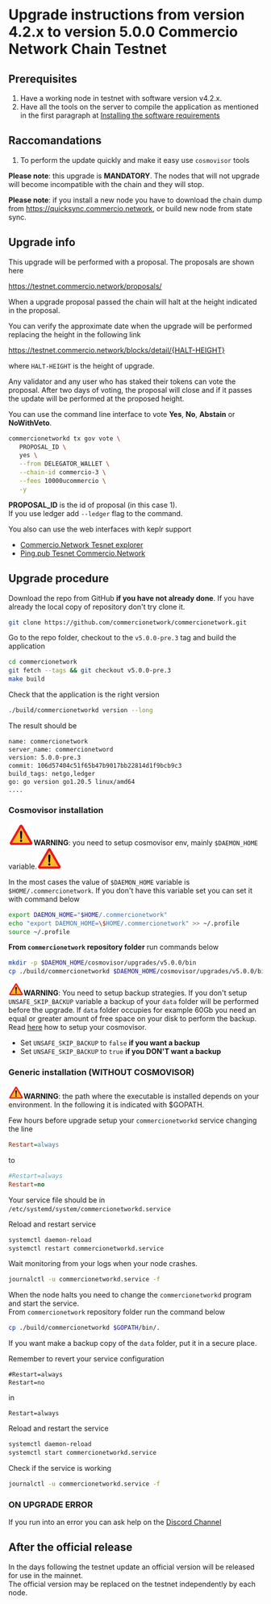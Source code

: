 # Upgrade instructions from version 4.2.x to version 5.0.0 Commercio Network Chain Testnet

## Prerequisites


1. Have a working node in testnet with software version v4.2.x.
2. Have all the tools on the server to compile the application as mentioned in the first paragraph at [Installing the software requirements](https://docs.commercio.network/nodes/full-node-installation.html#_1-installing-the-software-requirements)


## Raccomandations

1. To perform the update quickly and make it easy use `cosmovisor` tools


**Please note**: this upgrade is **MANDATORY**. The nodes that will not upgrade will become incompatible with the chain and they will stop.

**Please note**: if you install a new node you have to download the chain dump from https://quicksync.commercio.network, or build new node from state sync.

## Upgrade info

This upgrade will be performed with a proposal. The proposals are shown here

https://testnet.commercio.network/proposals/

When a upgrade proposal passed the chain will halt at the height indicated in the proposal.

You can verify the approximate date when the upgrade will be performed replacing the height in the following link

https://testnet.commercio.network/blocks/detail/{HALT-HEIGHT}

where `HALT-HEIGHT` is the height of upgrade.

Any validator and any user who has staked their tokens can vote the proposal. After two days of voting, the proposal will close and if it passes the update will be performed at the proposed height.

You can use the command line interface to vote **Yes**, **No**, **Abstain** or **NoWithVeto**.

```bash
commercionetworkd tx gov vote \
   PROPOSAL_ID \
   yes \
   --from DELEGATOR_WALLET \
   --chain-id commercio-3 \
   --fees 10000ucommercio \
   -y
```

**PROPOSAL_ID** is the id of proposal (in this case 1).    
If you use ledger add `--ledger` flag to the command.


You also can use the web interfaces with keplr support

- [Commercio.Network Tesnet explorer](https://testnet.commercio.network/proposals/)
- [Ping.pub Tesnet Commercio.Network](https://testnet.ping.pub/commercio.network/gov)


## Upgrade procedure

Download the repo from GitHub **if you have not already done**. If you have already the local copy of repository don't try clone it.

```bash
git clone https://github.com/commercionetwork/commercionetwork.git
```

Go to the repo folder, checkout to the `v5.0.0-pre.3` tag and build the application

```bash
cd commercionetwork
git fetch --tags && git checkout v5.0.0-pre.3
make build
```

Check that the application is the right version

```bash
./build/commercionetworkd version --long
```

The result should be

```
name: commercionetwork
server_name: commercionetword
version: 5.0.0-pre.3
commit: 106d57404c51f65b47b9017bb22814d1f9bcb9c3
build_tags: netgo,ledger
go: go version go1.20.5 linux/amd64
....
```


### Cosmovisor installation



<img src="../img/attetion.png" width="50">**WARNING**: you need to setup cosmovisor env, mainly `$DAEMON_HOME` variable.<img src="../img/attetion.png" width="50">

In the most cases the value of `$DAEMON_HOME` variable is `$HOME/.commercionetwork`. If you don't have this variable set you can set it with command below

```bash
export DAEMON_HOME="$HOME/.commercionetwork"
echo "export DAEMON_HOME=\$HOME/.commercionetwork" >> ~/.profile
source ~/.profile
```

**From `commercionetwork` repository folder** run commands below


```bash
mkdir -p $DAEMON_HOME/cosmovisor/upgrades/v5.0.0/bin
cp ./build/commercionetworkd $DAEMON_HOME/cosmovisor/upgrades/v5.0.0/bin/.
```

**<img src="../img/attetion.png" width="30">WARNING**: You need to setup backup strategies. If you don't setup `UNSAFE_SKIP_BACKUP` variable a backup of your `data` folder will be performed before the upgrade. If `data` folder occupies for example 60Gb you need an equal or greater amount of free space on your disk to perform the backup. Read [here](./setup_cosmovisor.md) how to setup your cosmovisor.   

- Set `UNSAFE_SKIP_BACKUP` to `false` **if you want a backup**
- Set `UNSAFE_SKIP_BACKUP` to `true` **if you DON'T want a backup**


### Generic installation (**WITHOUT COSMOVISOR**)


**<img src="../img/attetion.png" width="30">WARNING**: the path where the executable is installed depends on your environment. In the following it is indicated with $GOPATH.

Few hours before upgrade setup your `commercionetworkd` service changing the line

```ini
Restart=always
```
to
```ini
#Restart=always
Restart=no
```

Your service file should be in `/etc/systemd/system/commercionetworkd.service`

Reload and restart service
```bash
systemctl daemon-reload
systemctl restart commercionetworkd.service
```

Wait monitoring from your logs when your node crashes.

```bash
journalctl -u commercionetworkd.service -f
```

When the node halts you need to change the `commercionetworkd` program and start the service.     
From `commercionetwork` repository folder run the command below

```bash
cp ./build/commercionetworkd $GOPATH/bin/.
```

If you want make a backup copy of the `data` folder, put it in a secure place.  

Remember to revert your service configuration

```
#Restart=always
Restart=no
```
in
```
Restart=always
```


Reload and restart the service

```bash
systemctl daemon-reload
systemctl start commercionetworkd.service
```

Check if the service is working

```bash
journalctl -u commercionetworkd.service -f
```

### ON UPGRADE ERROR 

If you run into an error you can ask help on the [Discord Channel](https://discord.com/channels/973149882032468029/973163682030833685)

## After the official release

In the days following the testnet update an official version will be released for use in the mainnet.   
The official version may be replaced on the testnet independently by each node.     



